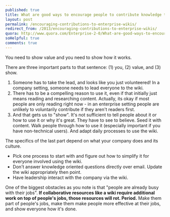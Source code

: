 ```yaml
---
published: true
title: What are good ways to encourage people to contribute knowledge to enterprise wiki systems?
layout: post
permalink: /encouraging-contributions-to-enterprise-wikis/
redirect_from: /2013/encouraging-contributions-to-enterprise-wikis/
quora: http://www.quora.com/Enterprise-2-0/What-are-good-ways-to-encourage-people-to-contribute-knowledge-to-enterprise-wiki-systems
soHelpful: true
comments: true
---
```


You need to show value and you need to show how it works.

There are three important parts to that sentence: (1) you, (2) value, and (3) show.

1. Someone has to take the lead, and looks like you just volunteered! In
   a company setting, someone needs to lead everyone to the wiki.
2. There has to be a compelling reason to use it, even if that initially
   just means reading and researching content. Actually, its okay if
   most people are only reading right now - in an enterprise setting people
   are unlikely to voluntarily contribute if they aren't readers first.
3. And that gets us to "show". It's not sufficient to tell people about
   it or how to use it or why it's great. They have to see to believe.
   Seed it with content. Walk people through how to use it (especially
   important if you have non-technical users). And adapt daily processes to
   use the wiki.

The specifics of the last part depend on what your company does and its culture.

* Pick one process to start with and figure out how to simplify it for
  everyone involved using the wiki.
* Don't answer knowledge oriented questions directly over email. Update
  the wiki appropriately then point.
* Have leadership interact with the company via the wiki.

One of the biggest obstacles as you note is that "people are already
busy with their jobs". **If collaborative resources like a wiki require
additional work on top of people's jobs, those resources will rot.
Period.** Make them part of people's jobs, make them make people more
effective at their jobs, and show everyone how it's done.
